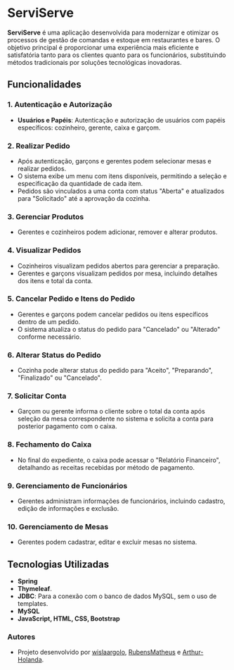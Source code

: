 # ServiServe

**ServiServe** é uma aplicação desenvolvida para modernizar e otimizar os processos de gestão de comandas e estoque em restaurantes e bares. O objetivo principal é proporcionar uma experiência mais eficiente e satisfatória tanto para os clientes quanto para os funcionários, substituindo métodos tradicionais por soluções tecnológicas inovadoras.

## Funcionalidades

### 1. Autenticação e Autorização
- **Usuários e Papéis**: Autenticação e autorização de usuários com papéis específicos: cozinheiro, gerente, caixa e garçom.


### 2. Realizar Pedido
- Após autenticação, garçons e gerentes podem selecionar mesas e realizar pedidos.
- O sistema exibe um menu com itens disponíveis, permitindo a seleção e especificação da quantidade de cada item.
- Pedidos são vinculados a uma conta com status "Aberta" e atualizados para "Solicitado" até a aprovação da cozinha.


### 3. Gerenciar Produtos
- Gerentes e cozinheiros podem adicionar, remover e alterar produtos.


### 4. Visualizar Pedidos
- Cozinheiros visualizam pedidos abertos para gerenciar a preparação.
- Gerentes e garçons visualizam pedidos por mesa, incluindo detalhes dos itens e total da conta.


### 5. Cancelar Pedido e Itens do Pedido
- Gerentes e garçons podem cancelar pedidos ou itens específicos dentro de um pedido.
- O sistema atualiza o status do pedido para "Cancelado" ou "Alterado" conforme necessário.

### 6. Alterar Status do Pedido
- Cozinha pode alterar status do pedido para "Aceito", "Preparando", "Finalizado" ou "Cancelado".

### 7. Solicitar Conta
- Garçom ou gerente informa o cliente sobre o total da conta após seleção da mesa correspondente no sistema e solicita a conta para posterior pagamento com o caixa.

### 8. Fechamento do Caixa
- No final do expediente, o caixa pode acessar o "Relatório Financeiro", detalhando as receitas recebidas por método de pagamento.

### 9. Gerenciamento de Funcionários
- Gerentes administram informações de funcionários, incluindo cadastro, edição de informações e exclusão.

### 10. Gerenciamento de Mesas
- Gerentes podem cadastrar, editar e excluir mesas no sistema.

## Tecnologias Utilizadas

- **Spring**
- **Thymeleaf**.
- **JDBC**: Para a conexão com o banco de dados MySQL, sem o uso de templates.
- **MySQL**
- **JavaScript, HTML, CSS, Bootstrap**

### Autores

- Projeto desenvolvido por [wislaargolo](https://github.com/wislaargolo), [RubensMatheus](https://github.com/RubensMatheus) e [Arthur-Holanda](https://github.com/Arthur-Holanda).

